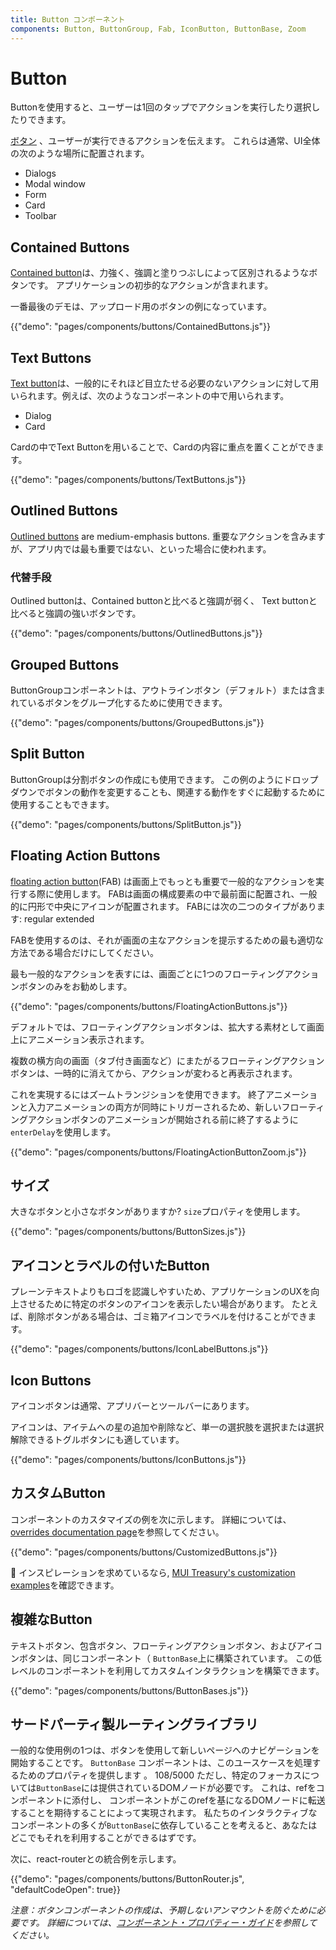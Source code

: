 ```yaml
---
title: Button コンポーネント
components: Button, ButtonGroup, Fab, IconButton, ButtonBase, Zoom
---
```


# Button

<p class="description">Buttonを使用すると、ユーザーは1回のタップでアクションを実行したり選択したりできます。</p>

[ボタン](https://material.io/design/components/buttons.html) 、ユーザーが実行できるアクションを伝えます。 これらは通常、UI全体の次のような場所に配置されます。

- Dialogs
- Modal window
- Form
- Card
- Toolbar

## Contained Buttons

[Contained button](https://material.io/design/components/buttons.html#contained-button)は、力強く、強調と塗りつぶしによって区別されるようなボタンです。 アプリケーションの初歩的なアクションが含まれます。

一番最後のデモは、アップロード用のボタンの例になっています。

{{"demo": "pages/components/buttons/ContainedButtons.js"}}

## Text Buttons

[Text button](https://material.io/design/components/buttons.html#text-button)は、一般的にそれほど目立たせる必要のないアクションに対して用いられます。例えば、次のようなコンポーネントの中で用いられます。

- Dialog
- Card

Cardの中でText Buttonを用いることで、Cardの内容に重点を置くことができます。

{{"demo": "pages/components/buttons/TextButtons.js"}}

## Outlined Buttons

[Outlined buttons](https://material.io/design/components/buttons.html#outlined-button) are medium-emphasis buttons. 重要なアクションを含みますが、アプリ内では最も重要ではない、といった場合に使われます。

### 代替手段

Outlined buttonは、Contained buttonと比べると強調が弱く、 Text buttonと比べると強調の強いボタンです。

{{"demo": "pages/components/buttons/OutlinedButtons.js"}}

## Grouped Buttons

ButtonGroupコンポーネントは、アウトラインボタン（デフォルト）または含まれているボタンをグループ化するために使用できます。

{{"demo": "pages/components/buttons/GroupedButtons.js"}}

## Split Button

ButtonGroupは分割ボタンの作成にも使用できます。 この例のようにドロップダウンでボタンの動作を変更することも、関連する動作をすぐに起動するために使用することもできます。

{{"demo": "pages/components/buttons/SplitButton.js"}}

## Floating Action Buttons

[floating action button](https://material.io/design/components/buttons-floating-action-button.html)(FAB) は画面上でもっとも重要で一般的なアクションを実行する際に使用します。 FABは画面の構成要素の中で最前面に配置され、一般的に円形で中央にアイコンが配置されます。 FABには次の二つのタイプがあります: regular extended

FABを使用するのは、それが画面の主なアクションを提示するための最も適切な方法である場合だけにしてください。

最も一般的なアクションを表すには、画面ごとに1つのフローティングアクションボタンのみをお勧めします。

{{"demo": "pages/components/buttons/FloatingActionButtons.js"}}

デフォルトでは、フローティングアクションボタンは、拡大する素材として画面上にアニメーション表示されます。

複数の横方向の画面（タブ付き画面など）にまたがるフローティングアクションボタンは、一時的に消えてから、アクションが変わると再表示されます。

これを実現するにはズームトランジションを使用できます。 終了アニメーションと入力アニメーションの両方が同時にトリガーされるため、新しいフローティングアクションボタンのアニメーションが開始される前に終了するように` enterDelay `を使用します。

{{"demo": "pages/components/buttons/FloatingActionButtonZoom.js"}}

## サイズ

大きなボタンと小さなボタンがありますか? `size`プロパティを使用します。

{{"demo": "pages/components/buttons/ButtonSizes.js"}}

## アイコンとラベルの付いたButton

プレーンテキストよりもロゴを認識しやすいため、アプリケーションのUXを向上させるために特定のボタンのアイコンを表示したい場合があります。 たとえば、削除ボタンがある場合は、ゴミ箱アイコンでラベルを付けることができます。

{{"demo": "pages/components/buttons/IconLabelButtons.js"}}

## Icon Buttons

アイコンボタンは通常、アプリバーとツールバーにあります。

アイコンは、アイテムへの星の追加や削除など、単一の選択肢を選択または選択解除できるトグルボタンにも適しています。

{{"demo": "pages/components/buttons/IconButtons.js"}}

## カスタムButton

コンポーネントのカスタマイズの例を次に示します。 詳細については、 [overrides documentation page](/customization/components/)を参照してください。

{{"demo": "pages/components/buttons/CustomizedButtons.js"}}

👑 インスピレーションを求めているなら, [MUI Treasury's customization examples](https://mui-treasury.com/components/button)を確認できます。

## 複雑なButton

テキストボタン、包含ボタン、フローティングアクションボタン、およびアイコンボタンは、同じコンポーネント（ `ButtonBase`上に構築されています。 この低レベルのコンポーネントを利用してカスタムインタラクションを構築できます。

{{"demo": "pages/components/buttons/ButtonBases.js"}}

## サードパーティ製ルーティングライブラリ

一般的な使用例の1つは、ボタンを使用して新しいページへのナビゲーションを開始することです。 `ButtonBase` コンポーネントは、このユースケースを処理するためのプロパティを提供します 。 108/5000 ただし、特定のフォーカスについては` ButtonBase `には提供されているDOMノードが必要です。 これは、refをコンポーネントに添付し、 コンポーネントがこのrefを基になるDOMノードに転送することを期待することによって実現されます。 私たちのインタラクティブなコンポーネントの多くが` ButtonBase `に依存していることを考えると、あなたはどこでもそれを利用することができるはずです。

次に、react-routerとの統合例を示します。

{{"demo": "pages/components/buttons/ButtonRouter.js", "defaultCodeOpen": true}}

*注意：ボタンコンポーネントの作成は、予期しないアンマウントを防ぐために必要です。 詳細については、<a href=「/guides/composition/#component-property」>コンポーネント・プロパティー・ガイド</a>を参照してください。*